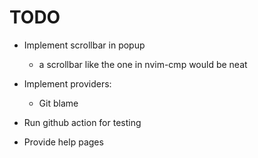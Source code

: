 # TODO
* Implement scrollbar in popup
    * a scrollbar like the one in nvim-cmp would be neat

* Implement providers:
    * Git blame

* Run github action for testing

* Provide help pages
